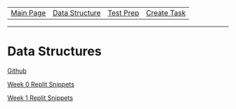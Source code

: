 <table>
    <tr>
        <td><a href="https://maboinjd.github.io/Tri-3-Erik-Peterson/">Main Page</a></td>
        <td><a href="https://maboinjd.github.io/Tri-3-Erik-Peterson/testprep">Data Structure </a></td>
        <td><a href="https://maboinjd.github.io/Tri-3-Erik-Peterson/testprep">Test Prep </a></td>
        <td><a href="https://maboinjd.github.io/Tri-3-Erik-Peterson/createtask">Create Task</a></td>
    </tr>
</table>
<hr>

# Data Structures

[Github](https://github.com/MaBoinjd/Tri-3-Erik-Peterson/)

[Week 0 Replit Snippets](https://replit.com/@MaBoinjd/Eriks-Replit)

[Week 1 Replit Snippets](https://replit.com/@MaBoinjd/Week-1#main.py)
